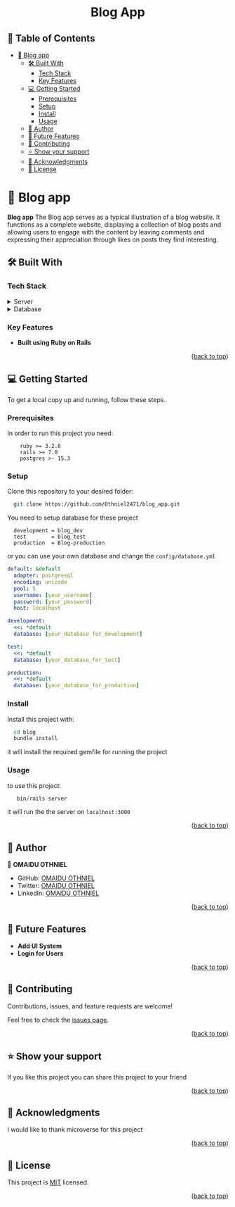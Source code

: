 <a name="readme-top"></a>

<div align="center">

  <h1><b>Blog App</b></h1>

</div>

<!-- TABLE OF CONTENTS -->

## 📗 Table of Contents

- [📖 Blog app ](#-blog-app-)
  - [🛠 Built With ](#-built-with-)
    - [Tech Stack ](#tech-stack-)
    - [Key Features ](#key-features-)
  - [💻 Getting Started ](#-getting-started-)
    - [Prerequisites](#prerequisites)
    - [Setup](#setup)
    - [Install](#install)
    - [Usage](#usage)
  - [👥 Author ](#-author-)
  - [🔭 Future Features ](#-future-features-)
  - [🤝 Contributing ](#-contributing-)
  - [⭐️ Show your support ](#️-show-your-support-)
  - [🙏 Acknowledgments ](#-acknowledgments-)
  - [📝 License ](#-license-)

<!-- PROJECT DESCRIPTION -->

# 📖 Blog app <a name="about-project"></a>

**Blog app** The Blog app serves as a typical illustration of a blog website. It functions as a complete website, displaying a collection of blog posts and allowing users to engage with the content by leaving comments and expressing their appreciation through likes on posts they find interesting.

## 🛠 Built With <a name="built-with"></a>

### Tech Stack <a name="tech-stack"></a>

<details>
  <summary>Server</summary>
    <li><a href="https://www.ruby-lang.org/en/">Ruby</a></li>
    <li><a href="https://rubyonrails.org/">Rails</a></li>
</details>
<details>
  <summary>Database</summary>
    <li><a href="https://www.postgresql.org/">Postgres</a></li>
</details>

<!-- Features -->

### Key Features <a name="key-features"></a>

- **Built using Ruby on Rails**

<p align="right">(<a href="#readme-top">back to top</a>)</p>

## 💻 Getting Started <a name="getting-started"></a>

To get a local copy up and running, follow these steps.

### Prerequisites

In order to run this project you need:

```
    ruby >= 3.2.0
    rails >= 7.0
    postgres >- 15.3
```

### Setup

Clone this repository to your desired folder:

```bash
  git clone https://github.com/Othniel2471/blog_app.git
```

You need to setup database for these project

```
  development = blog_dev
  test        = blog_test
  production  = Blog-production
```

or you can use your own database and change the `config/database.yml`

```yml
default: &default
  adapter: postgresql
  encoding: unicode
  pool: 5
  username: [your_username]
  password: [your_password]
  host: localhost

development:
  <<: *default
  database: [your_database_for_development]

test:
  <<: *default
  database: [your_database_for_test]

production:
  <<: *default
  database: [your_database_for_production]
```

### Install

Install this project with:

```bash
  cd blog
  bundle install
```

it will install the required gemfile for running the project

### Usage

to use this project:

```ruby
   bin/rails server
```

it will run the the server on `localhost:3000`

<p align="right">(<a href="#readme-top">back to top</a>)</p>

## 👥 Author <a name="author"></a>

👤 **OMAIDU OTHNIEL**

- GitHub: [OMAIDU OTHNIEL](https://github.com/othniel2471)
- Twitter: [OMAIDU OTHNIEL](https://twitter.com/@Oomaidu)
- LinkedIn: [OMAIDU OTHNIEL](https://www.linkedin.com/in/othniel-omaidu-3350a9164)

<p align="right">(<a href="#readme-top">back to top</a>)</p>

<!-- FUTURE FEATURES -->

## 🔭 Future Features <a name="future-features"></a>

- **Add UI System**
- **Login for Users**

<p align="right">(<a href="#readme-top">back to top</a>)</p>

<!-- CONTRIBUTING -->

## 🤝 Contributing <a name="contributing"></a>

Contributions, issues, and feature requests are welcome!

Feel free to check the [issues page](https://github.com/Othniel2471/blog_app/issues).

<p align="right">(<a href="#readme-top">back to top</a>)</p>

<!-- SUPPORT -->

## ⭐️ Show your support <a name="support"></a>

If you like this project you can share this project to your friend

<p align="right">(<a href="#readme-top">back to top</a>)</p>

<!-- ACKNOWLEDGEMENTS -->

## 🙏 Acknowledgments <a name="acknowledgements"></a>

I would like to thank microverse for this project

<p align="right">(<a href="#readme-top">back to top</a>)</p>

<!-- LICENSE -->

## 📝 License <a name="license"></a>

This project is [MIT](./LICENSE) licensed.

<p align="right">(<a href="#readme-top">back to top</a>)</p>

